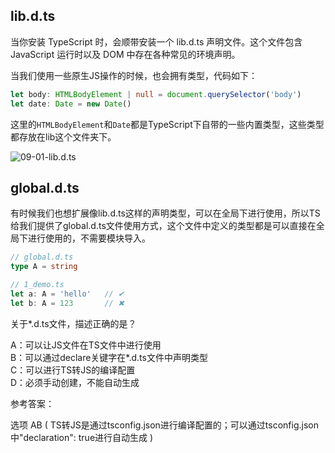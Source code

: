 
## lib.d.ts

当你安装 TypeScript 时，会顺带安装一个 lib.d.ts 声明文件。这个文件包含 JavaScript 运行时以及 DOM 中存在各种常见的环境声明。

当我们使用一些原生JS操作的时候，也会拥有类型，代码如下：

```typescript
let body: HTMLBodyElement | null = document.querySelector('body')
let date: Date = new Date()
```

这里的`HTMLBodyElement`和`Date`都是TypeScript下自带的一些内置类型，这些类型都存放在lib这个文件夹下。

![09-01-lib.d.ts](http://qny.mrpwei.cc/uPic/09-01-lib.d.ts.png)

## global.d.ts

有时候我们也想扩展像lib.d.ts这样的声明类型，可以在全局下进行使用，所以TS给我们提供了global.d.ts文件使用方式，这个文件中定义的类型都是可以直接在全局下进行使用的，不需要模块导入。

```typescript
// global.d.ts
type A = string
```

```typescript
// 1_demo.ts
let a: A = 'hello'   // ✔
let b: A = 123       // ✖
```


关于*.d.ts文件，描述正确的是？

A：可以让JS文件在TS文件中进行使用  
B：可以通过declare关键字在*.d.ts文件中声明类型  
C：可以进行TS转JS的编译配置  
D：必须手动创建，不能自动生成

参考答案：

选项 AB ( TS转JS是通过tsconfig.json进行编译配置的；可以通过tsconfig.json中"declaration": true进行自动生成 )